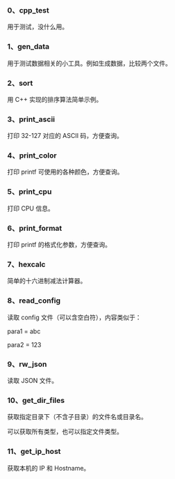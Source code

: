 ### 0、cpp_test

用于测试，没什么用。



### 1、gen_data

用于测试数据相关的小工具。例如生成数据，比较两个文件。



### 2、sort

用 C++ 实现的排序算法简单示例。



### 3、print_ascii

打印 32-127 对应的 ASCII 码，方便查询。



### 4、print_color

打印 printf 可使用的各种颜色，方便查询。



### 5、print_cpu

打印 CPU 信息。



### 6、print_format

打印 printf 的格式化参数，方便查询。



### 7、hexcalc

简单的十六进制减法计算器。



### 8、read_config

读取 config 文件（可以含空白符），内容类似于：

para1 = abc

para2 = 123



### 9、rw_json

读取 JSON 文件。



### 10、get_dir_files

获取指定目录下（不含子目录）的文件名或目录名。

可以获取所有类型，也可以指定文件类型。



### 11、get_ip_host

获取本机的 IP 和 Hostname。
